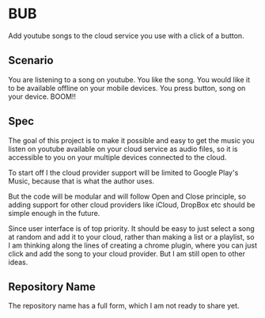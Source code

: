 # BUB
Add youtube songs to the cloud service you use with a click of a button.

## Scenario
You are listening to a song on youtube. You like the song. You would like it to be available offline on your mobile devices.
You press button, song on your device. BOOM!!

## Spec
The goal of this project is to make it possible and easy to get the music you listen on youtube available on your cloud service as audio files, so it is accessible to you on your multiple devices connected to the cloud. 

To start off I the cloud provider support will be limited to Google Play's Music, because 
that is what the author uses.

But the code will be modular and will follow Open and Close principle, so adding support for other cloud providers like iCloud, DropBox etc should be simple enough in the future. 

Since user interface is of top priority. It should be easy to just select a song at random and add it to your cloud, rather than making a list or a playlist, so I am thinking along the lines of creating a chrome plugin, where you can just click and add the song to your cloud provider. But I am still open to other ideas. 


## Repository Name
The repository name has a full form, which I am not ready to share yet.
